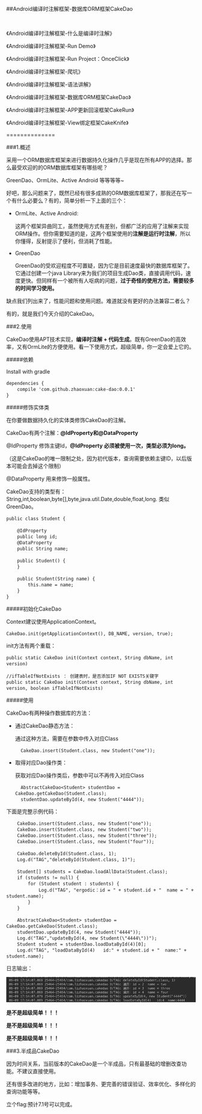 ##Android编译时注解框架-数据库ORM框架CakeDao

<br/>

《Android编译时注解框架-什么是编译时注解》

《Android编译时注解框架-Run Demo》

《Android编译时注解框架-Run Project：OnceClick》

《Android编译时注解框架-爬坑》

《Android编译时注解框架-语法讲解》

《Android编译时注解框架-数据库ORM框架CakeDao》

《Android编译时注解框架-APP更新回滚框架CakeRun》

《Android编译时注解框架-View绑定框架CakeKnife》

==============

###1.概述

采用一个ORM数据库框架来进行数据持久化操作几乎是现在所有APP的选择。那么最受欢迎的的ORM数据库框架有哪些呢？

GreenDao、OrmLite、Active Android 等等等等~

好吧，那么问题来了，既然已经有很多成熟的ORM数据库框架了，那我还在写一个有什么必要么？有的，简单分析一下上面的三个：

- OrmLite、Active Android:
	
	这两个框架异曲同工，虽然使用方式有差别，但都广泛的应用了注解来实现ORM操作。但你需要知道的是，这两个框架使用的**注解是运行时注解**，所以你懂得，反射提示了便利，但消耗了性能。
	
- GreenDao

	GreenDao的受欢迎程度不可置疑，因为它是目前速度最快的数据库框架了。它通过创建一个java Library来为我们的项目生成Dao类，直接调用代码，速度更快。但同样有一个被所有人呕病的问题，**过于奇怪的使用方法，需要较多的时间学习使用。**
	

缺点我们列出来了，性能问题和使用问题。难道就没有更好的办法兼容二者么？

有的，就是我们今天介绍的CakeDao。


###2.使用

CakeDao使用APT技术实现，**编译时注解 + 代码生成**。既有GreenDao的高效率，又有OrmLite的方便使用。看一下使用方式，超级简单，你一定会爱上它的。

#####依赖

Install with gradle

    dependencies {
        compile 'com.github.zhaoxuan:cake-dao:0.0.1'
    }


#####修饰实体类

在你要做数据持久化的实体类修饰CakeDao的注解。

CakeDao有两个注解：**@IdProperty和@DataProperty**

@IdProperty 修饰主键Id，**@IdProperty 必须被使用一次，类型必须为long。**

（这是CakeDao的唯一限制之处，因为初代版本，查询需要依赖主键ID，以后版本可能会去掉这个限制）
 
@DataProperty 用来修饰一般属性。

CakeDao支持的类型有：String,int,boolean,byte[],byte,java.util.Date,double,float,long.
类似GreenDao。


	public class Student {

    	@IdProperty
    	public long id;
    	@DataProperty
    	public String name;

    	public Student() {
    	}

    	public Student(String name) {
    	    this.name = name;
    	}
	}


#####初始化CakeDao

Context建议使用ApplicationContext。

	CakeDao.init(getApplicationContext(), DB_NAME, version, true);
	

init方法有两个重载：
	
	public static CakeDao init(Context context, String dbName, int version) 
	
	//ifTableIfNotExists ： 创建表时，是否添加IF NOT EXISTS关键字
	public static CakeDao init(Context context, String dbName, int version, boolean ifTableIfNotExists) 

	
	
	
#####使用

CakeDao有两种操作数据库的方法：

- 通过CakeDao静态方法：

	通过这种方法，需要在参数中传入对应Class

		CakeDao.insert(Student.class, new Student("one"));


- 取得对应Dao操作类：

	获取对应Dao操作类后，参数中可以不再传入对应Class


		AbstractCakeDao<Student> studentDao = CakeDao.getCakeDao(Student.class);
        studentDao.updateById(4, new Student("4444"));


下面是完整示例代码：


		CakeDao.insert(Student.class, new Student("one"));
        CakeDao.insert(Student.class, new Student("two"));
        CakeDao.insert(Student.class, new Student("three"));
        CakeDao.insert(Student.class, new Student("four"));

        CakeDao.deleteById(Student.class, 1);
        Log.d("TAG","deleteById(Student.class, 1)");

        Student[] students = CakeDao.loadAllData(Student.class);
        if (students != null) {
            for (Student student : students) {
                Log.d("TAG", "ergodic：id = " + student.id + "  name = " + student.name);
            }
        }

        AbstractCakeDao<Student> studentDao = CakeDao.getCakeDao(Student.class);
        studentDao.updateById(4, new Student("4444"));
        Log.d("TAG","updateById(4, new Student(\"4444\"))");
        Student student = studentDao.loadDataById(4)[0];
        Log.d("TAG", "loadDataById(4)   id:" + student.id + "  name:" + student.name);


日志输出：


![](./1.png)


**是不是超级简单！！！**

**是不是超级简单！！！**

**是不是超级简单！！！**


###3.半成品CakeDao

因为时间关系，当前版本的CakeDao是一个半成品，只有最基础的增删改查功能。不建议直接使用。

还有很多改进的地方，比如：增加事务、更完善的错误验证、效率优化、多样化的查询功能等等。

立个flag:预计7.1号可以完成。




